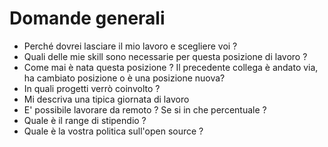 # Domande generali
* Perché dovrei lasciare il mio lavoro e scegliere voi ?
* Quali delle mie skill sono necessarie per questa posizione di lavoro ?
* Come mai è nata questa posizione ? Il precedente collega è andato via, ha cambiato posizione o è una posizione nuova? 
* In quali progetti verrò coinvolto ?
* Mi descriva una tipica giornata di lavoro
* E' possibile lavorare da remoto ? Se si in che percentuale ?
* Quale è il range di stipendio ?
* Quale è la vostra politica sull'open source ?
